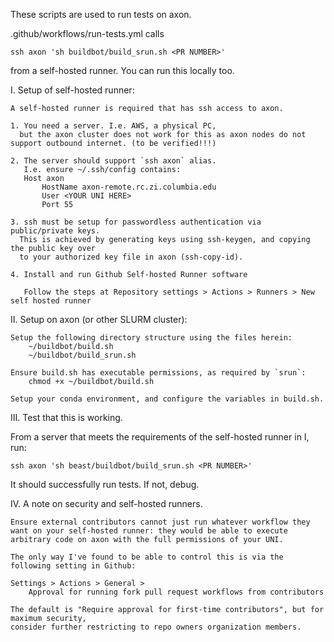 These scripts are used to run tests on axon.

.github/workflows/run-tests.yml calls

    ssh axon 'sh buildbot/build_srun.sh <PR NUMBER>'

from a self-hosted runner. You can run this locally too.

I. Setup of self-hosted runner:

    A self-hosted runner is required that has ssh access to axon.

    1. You need a server. I.e. AWS, a physical PC,
      but the axon cluster does not work for this as axon nodes do not support outbound internet. (to be verified!!!)

    2. The server should support `ssh axon` alias.
       I.e. ensure ~/.ssh/config contains:
       Host axon
           HostName axon-remote.rc.zi.columbia.edu
           User <YOUR UNI HERE>
           Port 55

    3. ssh must be setup for passwordless authentication via public/private keys.
      This is achieved by generating keys using ssh-keygen, and copying the public key over
      to your authorized key file in axon (ssh-copy-id).

    4. Install and run Github Self-hosted Runner software

       Follow the steps at Repository settings > Actions > Runners > New self hosted runner

II. Setup on axon (or other SLURM cluster):

    Setup the following directory structure using the files herein:
        ~/buildbot/build.sh
        ~/buildbot/build_srun.sh

    Ensure build.sh has executable permissions, as required by `srun`:
        chmod +x ~/buildbot/build.sh

    Setup your conda environment, and configure the variables in build.sh.

III. Test that this is working.

From a server that meets the requirements of the self-hosted runner in I, run:

    ssh axon 'sh beast/buildbot/build_srun.sh <PR NUMBER>'

It should successfully run tests. If not, debug.

IV. A note on security and self-hosted runners.

    Ensure external contributors cannot just run whatever workflow they
    want on your self-hosted runner: they would be able to execute
    arbitrary code on axon with the full permissions of your UNI.

    The only way I've found to be able to control this is via the following setting in Github:

    Settings > Actions > General >
        Approval for running fork pull request workflows from contributors

    The default is "Require approval for first-time contributors", but for maximum security,
    consider further restricting to repo owners organization members.

